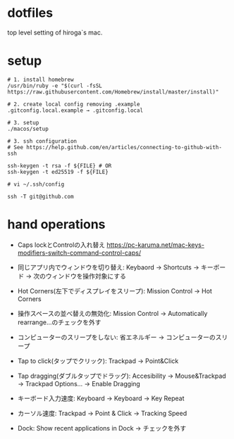 # dotfiles
top level setting of hiroga`s mac.

# setup
```
# 1. install homebrew
/usr/bin/ruby -e "$(curl -fsSL https://raw.githubusercontent.com/Homebrew/install/master/install)"

# 2. create local config removing .example
.gitconfig.local.example → .gitconfig.local

# 3. setup
./macos/setup

# 3. ssh configuration
# See https://help.github.com/en/articles/connecting-to-github-with-ssh

ssh-keygen -t rsa -f ${FILE} # OR
ssh-keygen -t ed25519 -f ${FILE}

# vi ~/.ssh/config

ssh -T git@github.com
```

# hand operations
* Caps lockとControlの入れ替え
https://pc-karuma.net/mac-keys-modifiers-switch-command-control-caps/

* 同じアプリ内でウィンドウを切り替え: Keybaord → Shortcuts → キーボード → 次のウィンドウを操作対象にする
* Hot Corners(左下でディスプレイをスリープ): Mission Control → Hot Corners
* 操作スペースの並べ替えの無効化: Mission Control → Automatically rearrange...のチェックを外す
* コンピューターのスリープをしない: 省エネルギー → コンピューターのスリープ
* Tap to click(タップでクリック): Trackpad → Point&Click
* Tap dragging(ダブルタップでドラッグ): Accesibility → Mouse&Trackpad → Trackpad Options... → Enable Dragging
* キーボード入力速度: Keyboard → Keyboard → Key Repeat
* カーソル速度: Trackpad → Point & Click → Tracking Speed
* Dock: Show recent applications in Dock → チェックを外す
